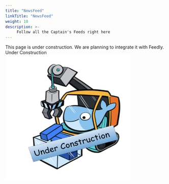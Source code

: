 ```yaml
---
title: "NewsFeed"
linkTitle: "NewsFeed"
weight: 10
description: >-
     Follow all the Captain's Feeds right here 
---
```



This page is under construction. We are planning to integrate it with Feedly. Under Construction
![My Image](under-construction.png)
